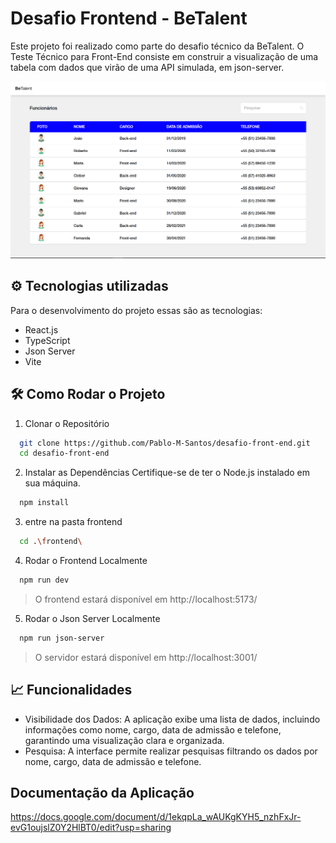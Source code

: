 # Desafio Frontend - BeTalent

Este projeto foi realizado como parte do desafio técnico da BeTalent. O Teste Técnico para Front-End consiste em construir a visualização de uma tabela com dados que virão de uma API simulada, em json-server.

![Foto do projeto](./frontend/src/assets/foto-do-projeto.png)



## ⚙ Tecnologias utilizadas
Para o desenvolvimento do projeto essas são as tecnologias:
 - React.js
 - TypeScript
 - Json Server
 - Vite

## 🛠️ Como Rodar o Projeto

1. Clonar o Repositório
```bash
  git clone https://github.com/Pablo-M-Santos/desafio-front-end.git
  cd desafio-front-end
```

2. Instalar as Dependências
Certifique-se de ter o Node.js instalado em sua máquina.
```bash
  npm install
```

3. entre na pasta frontend
```bash
  cd .\frontend\ 
```

4. Rodar o Frontend Localmente
```bash
  npm run dev
```
 > O frontend estará disponível em http://localhost:5173/


5. Rodar o Json Server Localmente
```bash
  npm run json-server
```
> O servidor estará disponível em http://localhost:3001/

## 📈 Funcionalidades
- Visibilidade dos Dados: A aplicação exibe uma lista de dados, incluindo informações como nome, cargo, data de admissão e telefone, garantindo uma visualização clara e organizada.
- Pesquisa: A interface permite realizar pesquisas filtrando os dados por nome, cargo, data de admissão e telefone.


## Documentação da Aplicação
https://docs.google.com/document/d/1ekqpLa_wAUKgKYH5_nzhFxJr-evG1oujslZ0Y2HlBT0/edit?usp=sharing
